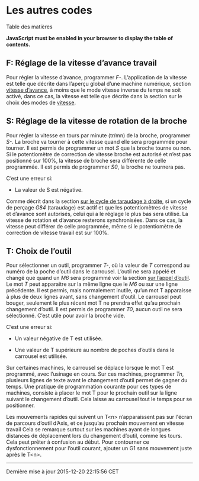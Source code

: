 Les autres codes
================

Table des matières

**JavaScript must be enabled in your browser to display the table of contents.**

<span id="cha:Les-autres-codes"></span>

F: Réglage de la vitesse d’avance travail
-----------------------------------------

Pour régler la vitesse d’avance, programmer *F-*. L’application de la vitesse est telle que décrite dans l’aperçu global d’une machine numérique, section [vitesse d’avance](#sub:Vitesse-d-avance), à moins que le mode vitesse inverse du temps ne soit activé, dans ce cas, la vitesse est telle que décrite dans la section sur le choix des modes de [vitesse](#sec:G93-G94-G95-Modes).

S: Réglage de la vitesse de rotation de la broche
-------------------------------------------------

Pour régler la vitesse en tours par minute (tr/mn) de la broche, programmer *S-*. La broche va tourner à cette vitesse quand elle sera programmée pour tourner. Il est permis de programmer un mot *S* que la broche tourne ou non. Si le potentiomètre de correction de vitesse broche est autorisé et n’est pas positionné sur 100%, la vitesse de broche sera différente de celle programmée. Il est permis de programmer *S0*, la broche ne tournera pas.

C’est une erreur si:

-   La valeur de S est négative.

Comme décrit dans la section [sur le cycle de taraudage à droite](#sec:G84-Taraudage-a-droite), si un cycle de perçage *G84* (taraudage) est actif et que les potentiomètres de vitesse et d’avance sont autorisés, celui qui a le réglage le plus bas sera utilisé. La vitesse de rotation et d’avance resterons synchronisées. Dans ce cas, la vitesse peut différer de celle programmée, même si le potentiomètre de correction de vitesse travail est sur 100%.

T: Choix de l’outil
-------------------

Pour sélectionner un outil, programmer *T-*, où la valeur de *T* correspond au numéro de la poche d’outil dans le carrousel. L’outil ne sera appelé et changé que quand un *M6* sera programmé voir la section [sur l’appel d’outil](#sec:M6-Appel-Outil). Le mot *T* peut apparaitre sur la même ligne que le *M6* ou sur une ligne précédente. Il est permis, mais normalement inutile, qu’un mot T apparaisse à plus de deux lignes avant, sans changement d’outil. Le carrousel peut bouger, seulement le plus récent mot T ne prendra effet qu’au prochain changement d’outil. Il est permis de programmer *T0*, aucun outil ne sera sélectionné. C’est utile pour avoir la broche vide.

C’est une erreur si:

-   Un valeur négative de T est utilisée.

-   Une valeur de T supérieure au nombre de poches d’outils dans le carrousel est utilisée.

Sur certaines machines, le carrousel se déplace lorsque le mot T est programmé, avec l’usinage en cours. Sur ces machines, programmer *Tn*, plusieurs lignes de texte avant le changement d’outil permet de gagner du temps. Une pratique de programmation courante pour ces types de machines, consiste à placer le mot T pour le prochain outil sur la ligne suivant le changement d’outil. Cela laisse au carrousel tout le temps pour se positionner.

Les mouvements rapides qui suivent un T&lt;n&gt; n’apparaissent pas sur l'écran de parcours d’outil d’Axis, et ce jusqu’au prochain mouvement en vitesse travail Cela se remarque surtout sur les machines ayant de longues distances de déplacement lors du changement d’outil, comme les tours. Cela peut prêter à confusion au début. Pour contourner ce dysfonctionnement pour l’outil courant, ajouter un G1 sans mouvement juste après le T&lt;n&gt;.

------------------------------------------------------------------------

Dernière mise à jour 2015-12-20 22:15:56 CET


